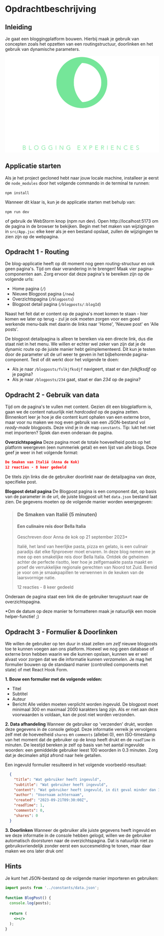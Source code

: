 # Opdrachtbeschrijving

## Inleiding
Je gaat een bloggingplatform bouwen. Hierbij maak je gebruik van concepten zoals het opzetten van een routingstructuur, doorlinken en het gebruik van dynamische parameters. 

![logo.png](src/assets/logo.png)

## Applicatie starten
Als je het project gecloned hebt naar jouw locale machine, installeer je eerst de `node_modules` door het volgende commando in de terminal te runnen:

`npm install`

Wanneer dit klaar is, kun je de applicatie starten met behulp van:

`npm run dev`

of gebruik de WebStorm knop (npm run dev). Open http://localhost:5173 om de pagina in de browser te bekijken. Begin met het maken van wijzigingen in `src/App.jsx`: elke keer als je een bestand opslaat, zullen de wijzigingen te zien zijn op de webpagina.

## Opdracht 1 - Routing
De blog-applicatie heeft op dit moment nog geen routing-structuur en ook geen pagina's. Tijd om daar verandering in te brengen! Maak vier pagina-componenten aan. Zorg ervoor dat deze pagina's te bereiken zijn op de volgende urls:
* Home pagina (`/`)
* Nieuwe Blogpost pagina (`/new`)
* Overzichtspagina (`/blogposts`)
* Blogpost detail pagina (`/blogposts/:blogId`)

Naast het feit dat er content op de pagina's moet komen te staan - hier komen we later op terug - zul je ook moeten zorgen voor een goed werkende menu-balk met daarin de links naar 'Home', 'Nieuwe post' en 'Alle posts'. 

De blogpost detailpagina is alleen te bereiken via een directe link, dus die staat niet in het menu. We willen er echter wel zeker van zijn dat je de dynamic route op de juiste manier hebt geïmplementeerd. Dit kun je testen door de parameter uit de url weer te geven in het bijbehorende pagina-component. Test of dit werkt door het volgende te doen:
* Als je naar `/blogposts/fslkjfksdjf` navigeert, staat er dan _fslkjfksdjf_ op je pagina?
* Als je naar `/blogposts/234` gaat, staat er dan _234_ op de pagina?

## Opdracht 2 - Gebruik van data
Tijd om de pagina's te vullen met content. Gezien dit een blogplatform is, gaan we de content natuurlijk niet _hardcoded_ op de pagina zetten. Binnenkort leer je hoe je die content kunt ophalen van een externe bron, maar voor nu maken we nog even gebruik van een JSON-bestand vol _ready-made_ blogposts. Deze vind je in de map `constants`. Tip: lukt het niet met importeren? Spiek dan even onderaan de pagina.

**Overzichtspagina**
Deze pagina moet de totale hoeveelheid posts op het platform weergeven (een nummeriek getal) en een lijst van alle blogs. Deze geef je weer in het volgende format:

```json
De Smaken van Italië (Anna de Kok)
12 reacties - 8 keer gedeeld
```

De titels zijn links die de gebruiker doorlinkt naar de detailpagina van deze, specifieke post.

**Blogpost detail pagina**
De Blogpost pagina is een component dat, op basis van de parameter in de url, de juiste blogpost uit het `data.json` bestand laat zien. De gegevens moeten op de volgende manier worden weergegeven:

> ### De Smaken van Italië (5 minuten)
> #### Een culinaire reis door Bella Italia
> Geschreven door Anna de kok op 21 september 2023*
> 
> Italië, het land van heerlijke pasta, pizza en gelato, is een culinair paradijs dat elke fijnproever moet ervaren. In deze blog nemen we je mee op een smakelijke reis door Bella Italia. Ontdek de geheimen achter de perfecte risotto, leer hoe je zelfgemaakte pasta maakt en proef de verrukkelijke regionale gerechten van Noord tot Zuid. Bereid je voor om je smaakpapillen te verwennen in de keuken van de laarsvormige natie.
> 
> 12 reacties - 8 keer gedeeld

Onderaan de pagina staat een link die de gebruiker terugstuurt naar de overzichtspagina.

*Om de datum op deze manier te formatteren maak je natuurlijk een mooie helper-functie! ;)

## Opdracht 3 - Formulier & Doorlinken
We willen de gebruiker op ten duur in staat zellen om _zelf_ nieuwe blogposts toe te kunnen voegen aan ons platform. Hoewel we nog geen database of externe bron hebben waarin we die kunnen opslaan, kunnen we er wel alvast voor zorgen dat we die informatie kunnen _verzamelen_. Je mag het formulier bouwen op de standaard manier (controlled components met state) of met React Hook Form.

**1. Bouw een formulier met de volgende velden:**
* Titel
* Subtitel
* Auteur
* Bericht
Alle velden moeten verplicht worden ingevuld. De blogpost moet minimaal 300 en maximaal 2000 karakters lang zijn. Als er niet aan deze voorwaarden is voldaan, kan de post niet worden verzonden.

**2. Data afhandeling**
Wanneer de gebruiker op 'verzenden' drukt, worden deze gegevens in de console gelogd. Deze informatie verreik je vervolgens zelf met de hoeveelheid `shares` en `comments` (allebei 0), een ISO-timestamp van het moment dat de gebruiker op de knop heeft drukt en de `readTime` in minuten. De leestijd bereken je zelf op basis van het aantal ingevulde woorden: een gemiddelde gebruiker leest 100 woorden in 0.3 minuten. Zorg dat je decimalen altijd afrond naar hele getallen.

Een ingevuld formulier resulteerd in het volgende voorbeeld-resultaat:

```json
  {
    "title": "Wat gebruiker heeft ingevuld",
    "subtitle": "Wat gebruiker heeft ingevuld",
    "content": "Wat gebruiker heeft ingevuld, in dit geval minder dan 100 woorden",
    "author": "Voornaam achternaam",
    "created": "2023-09-21T09:30:00Z",
    "readTime": 1,
    "comments": 0,
    "shares": 0
  }
```

**3. Doorlinken**
Wanneer de gebruiker alle juiste gegevens heeft ingevuld en we deze informatie in de console hebben gelogd, willen we de gebruiker automatisch doorsturen naar de overzichtspagina. Dat is natuurlijk niet zo gebruiksvriendelijk zonder eerst een succesmelding te tonen, maar daar maken we ons later druk om!

## Hints
Je kunt het JSON-bestand op de volgende manier importeren en gebruiken:

```jsx
import posts from '../constants/data.json';

function BlogPost() {
  console.log(posts);
  
  return (
    <></>
  );
}
```

